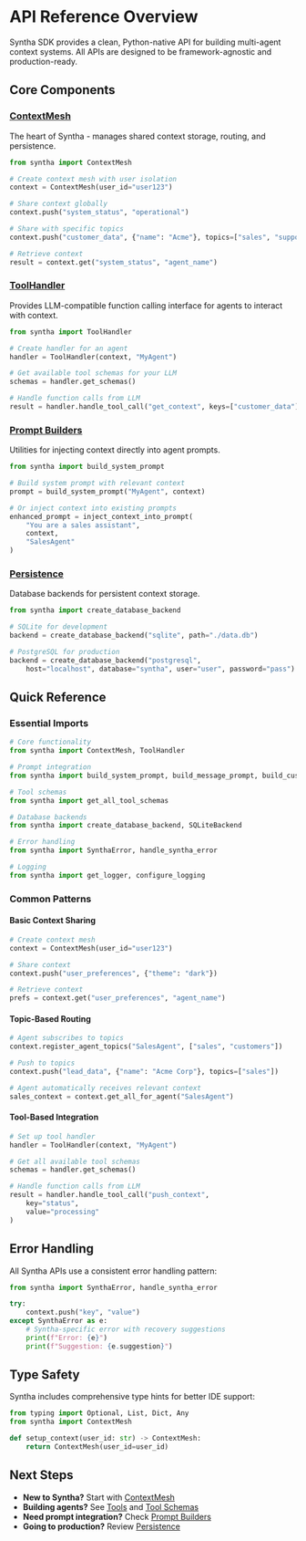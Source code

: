 # API Reference Overview

Syntha SDK provides a clean, Python-native API for building multi-agent context systems. All APIs are designed to be framework-agnostic and production-ready.

## Core Components

### [ContextMesh](context-mesh.md)
The heart of Syntha - manages shared context storage, routing, and persistence.

```python
from syntha import ContextMesh

# Create context mesh with user isolation
context = ContextMesh(user_id="user123")

# Share context globally
context.push("system_status", "operational")

# Share with specific topics
context.push("customer_data", {"name": "Acme"}, topics=["sales", "support"])

# Retrieve context
result = context.get("system_status", "agent_name")
```

### [ToolHandler](tools.md)
Provides LLM-compatible function calling interface for agents to interact with context.

```python
from syntha import ToolHandler

# Create handler for an agent
handler = ToolHandler(context, "MyAgent")

# Get available tool schemas for your LLM
schemas = handler.get_schemas()

# Handle function calls from LLM
result = handler.handle_tool_call("get_context", keys=["customer_data"])
```

### [Prompt Builders](prompts.md)
Utilities for injecting context directly into agent prompts.

```python
from syntha import build_system_prompt

# Build system prompt with relevant context
prompt = build_system_prompt("MyAgent", context)

# Or inject context into existing prompts
enhanced_prompt = inject_context_into_prompt(
    "You are a sales assistant", 
    context, 
    "SalesAgent"
)
```

### [Persistence](persistence.md)
Database backends for persistent context storage.

```python
from syntha import create_database_backend

# SQLite for development
backend = create_database_backend("sqlite", path="./data.db")

# PostgreSQL for production
backend = create_database_backend("postgresql", 
    host="localhost", database="syntha", user="user", password="pass")
```

## Quick Reference

### Essential Imports

```python
# Core functionality
from syntha import ContextMesh, ToolHandler

# Prompt integration
from syntha import build_system_prompt, build_message_prompt, build_custom_prompt, inject_context_into_prompt

# Tool schemas
from syntha import get_all_tool_schemas

# Database backends
from syntha import create_database_backend, SQLiteBackend

# Error handling
from syntha import SynthaError, handle_syntha_error

# Logging
from syntha import get_logger, configure_logging
```

### Common Patterns

#### Basic Context Sharing
```python
# Create context mesh
context = ContextMesh(user_id="user123")

# Share context
context.push("user_preferences", {"theme": "dark"})

# Retrieve context
prefs = context.get("user_preferences", "agent_name")
```

#### Topic-Based Routing
```python
# Agent subscribes to topics
context.register_agent_topics("SalesAgent", ["sales", "customers"])

# Push to topics
context.push("lead_data", {"name": "Acme Corp"}, topics=["sales"])

# Agent automatically receives relevant context
sales_context = context.get_all_for_agent("SalesAgent")
```

#### Tool-Based Integration
```python
# Set up tool handler
handler = ToolHandler(context, "MyAgent")

# Get all available tool schemas
schemas = handler.get_schemas()

# Handle function calls from LLM
result = handler.handle_tool_call("push_context", 
    key="status", 
    value="processing"
)
```

## Error Handling

All Syntha APIs use a consistent error handling pattern:

```python
from syntha import SynthaError, handle_syntha_error

try:
    context.push("key", "value")
except SynthaError as e:
    # Syntha-specific error with recovery suggestions
    print(f"Error: {e}")
    print(f"Suggestion: {e.suggestion}")
```

## Type Safety

Syntha includes comprehensive type hints for better IDE support:

```python
from typing import Optional, List, Dict, Any
from syntha import ContextMesh

def setup_context(user_id: str) -> ContextMesh:
    return ContextMesh(user_id=user_id)
```

## Next Steps

- **New to Syntha?** Start with [ContextMesh](context-mesh.md)
- **Building agents?** See [Tools](tools.md) and [Tool Schemas](schemas.md)
- **Need prompt integration?** Check [Prompt Builders](prompts.md)
- **Going to production?** Review [Persistence](persistence.md)